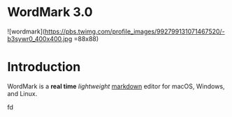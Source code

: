 # WordMark 3.0

![wordmark](https://pbs.twimg.com/profile_images/992799131071467520/-b3sywr0_400x400.jpg =88x88) 

# Introduction

WordMark is a **real time**  _lightweight_ [markdown](dfads) editor for macOS, Windows, and Linux.

fd